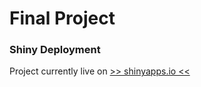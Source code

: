 # Final Project

### Shiny Deployment

Project currently live on [>> shinyapps.io <<](https://jonah555.shinyapps.io/info201-NBA/)